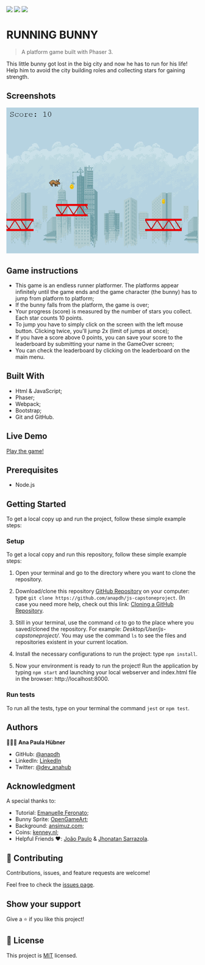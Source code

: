 ![](https://img.shields.io/badge/Microverse-blueviolet) ![](https://img.shields.io/badge/JavaScript-yellow) ![](https://img.shields.io/badge/Phaser3-pink)


# RUNNING BUNNY

> A platform game built with Phaser 3.

This little bunny got lost in the big city and now he has to run for his life! Help him to avoid the city building roles and collecting stars for gaining strength.

## Screenshots

![screenshot](/assets/screenshot.png)

## Game instructions

- This game is an endless runner platformer. The platforms appear infinitely until the game ends and the game character (the bunny) has to jump from platform to platform;
- If the bunny falls from the platform, the game is over;
- Your progress (score) is measured by the number of stars you collect. Each star counts 10 points.
- To jump you have to simply click on the screen with the left mouse button. Clicking twice, you'll jump 2x (limit of jumps at once);
- If you have a score above 0 points, you can save your score to the leaderboard by submitting your name in the GameOver screen;
- You can check the leaderboard by clicking on the leaderboard on the main menu.

## Built With

- Html & JavaScript;
- Phaser;
- Webpack;
- Bootstrap;
- Git and GitHub.

## Live Demo
[Play the game!](https://60d12b8ffef6567658e115f5--stoic-borg-59d7cd.netlify.app/)

## Prerequisites

- Node.js

## Getting Started

To get a local copy up and run the project, follow these simple example steps:

### Setup

To get a local copy and run this repository, follow these simple example steps:

1. Open your terminal and go to the directory where you want to clone the repository.

2. Download/clone this repository [GitHub Repository](https://github.com/anapdh/js-capstoneproject) on your computer: type `git clone https://github.com/anapdh/js-capstoneproject`.
(In case you need more help, check out this link: [Cloning a GitHub Repository](https://docs.github.com/en/github/creating-cloning-and-archiving-repositories/cloning-a-repository).

3. Still in your terminal, use the command `cd` to go to the place where you saved/cloned the repository. For example: _Desktop/User/js-capstoneproject/_. You may use the command `ls` to see the files and repositories existent in your current location.

4. Install the necessary configurations to run the project: type `npm install`.

5. Now your environment is ready to run the project! Run the application by typing ```npm start``` and launching your local webserver and index.html file in the browser: http://localhost:8000.
### Run tests

To run all the tests, type on your terminal the command `jest` or `npm test`.

## Authors

👩🏼‍💻 **Ana Paula Hübner**

- GitHub: [@anapdh](https://github.com/anapdh)
- LinkedIn: [LinkedIn](https://www.linkedin.com/in/anapdh)
- Twitter: [@dev_anahub](https://twitter.com/dev_anahub)


## Acknowledgment
A special thanks to:

- Tutorial: [Emanuelle Feronato](https://www.emanueleferonato.com/tag/endless-runner/);
- Bunny Sprite: [OpenGameArt](https://opengameart.org/content/bunny-sprite);
- Background: [ansimuz.com](https://ansimuz.com/site/);
- Coins: [kenney.nl](https://www.kenney.nl/assets);
- Helpful Friends ❤️: [João Paulo](https://github.com/jpdf00) & [Jhonatan Sarrazola](https://github.com/jssarrazolaa).

## 🤝 Contributing

Contributions, issues, and feature requests are welcome!

Feel free to check the [issues page](https://github.com/anapdh/js-capstoneproject/issues).

## Show your support

Give a ⭐️ if you like this project!

## 📝 License

This project is [MIT](https://github.com/anapdh/js-capstoneproject/blob/feature/running-bunny/LICENSE.md) licensed.